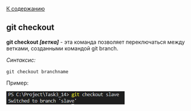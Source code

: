 [К содержанию](./readme.md)
## git checkout
**git checkout *[ветка]*** - эта команда позволяет переключаться между ветками, созданными командой git branch.

_Синтаксис:_
```
git checkout branchname
```

Пример:

![git checkout.png](./assets/git%20checkout.png)